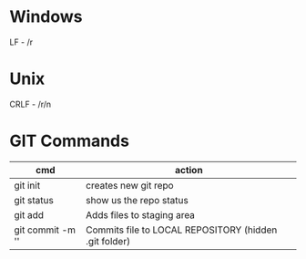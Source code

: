# Windows 
LF - /r

# Unix
CRLF - /r/n

# GIT Commands
| cmd                                       | action                                                |
| ----------------------------------------- | ----------------------------------------------------- |
| git init                                  | creates new git repo                                  |
| git status                                | show us the repo status                               |
| git add <file-to-add>                     | Adds files to staging area                            |
| git commit -m '<detailed commit message>' | Commits file to LOCAL REPOSITORY (hidden .git folder) |
